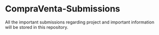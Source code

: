 # CompraVenta-Submissions
All the important submissions regarding project and important information will be stored in this repository.
